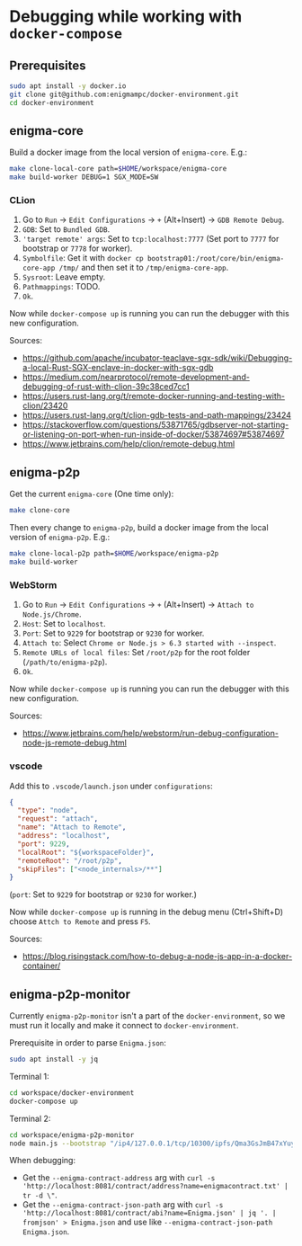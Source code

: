 # Debugging while working with `docker-compose`

## Prerequisites

```bash
sudo apt install -y docker.io
git clone git@github.com:enigmampc/docker-environment.git
cd docker-environment
```

## enigma-core

Build a docker image from the local version of `enigma-core`. E.g.:

```bash
make clone-local-core path=$HOME/workspace/enigma-core
make build-worker DEBUG=1 SGX_MODE=SW
```

### CLion

1. Go to `Run` -> `Edit Configurations` -> `+` (Alt+Insert) -> `GDB Remote Debug`.
2. `GDB`: Set to `Bundled GDB`.
3. `'target remote' args`: Set to `tcp:localhost:7777` (Set port to `7777` for bootstrap or `7778` for worker).
4. `Symbolfile`: Get it with `docker cp bootstrap01:/root/core/bin/enigma-core-app /tmp/` and then set it to `/tmp/enigma-core-app`.
5. `Sysroot`: Leave empty.
6. `Pathmappings`: TODO.
7. `Ok`.

Now while `docker-compose up` is running you can run the debugger with this new configuration.

Sources:

- https://github.com/apache/incubator-teaclave-sgx-sdk/wiki/Debugging-a-local-Rust-SGX-enclave-in-docker-with-sgx-gdb
- https://medium.com/nearprotocol/remote-development-and-debugging-of-rust-with-clion-39c38ced7cc1
- https://users.rust-lang.org/t/remote-docker-running-and-testing-with-clion/23420
- https://users.rust-lang.org/t/clion-gdb-tests-and-path-mappings/23424
- https://stackoverflow.com/questions/53871765/gdbserver-not-starting-or-listening-on-port-when-run-inside-of-docker/53874697#53874697
- https://www.jetbrains.com/help/clion/remote-debug.html

## enigma-p2p

Get the current `enigma-core` (One time only):

```bash
make clone-core
```

Then every change to `enigma-p2p`, build a docker image from the local version of `enigma-p2p`. E.g.:

```bash
make clone-local-p2p path=$HOME/workspace/enigma-p2p
make build-worker
```

### WebStorm

1. Go to `Run` -> `Edit Configurations` -> `+` (Alt+Insert) -> `Attach to Node.js/Chrome`.
2. `Host`: Set to `localhost`.
3. `Port`: Set to `9229` for bootstrap or `9230` for worker.
4. `Attach to`: Select `Chrome or Node.js > 6.3 started with --inspect`.
5. `Remote URLs of local files`: Set `/root/p2p` for the root folder (`/path/to/enigma-p2p`).
6. `Ok`.

Now while `docker-compose up` is running you can run the debugger with this new configuration.

Sources:

- https://www.jetbrains.com/help/webstorm/run-debug-configuration-node-js-remote-debug.html

### vscode

Add this to `.vscode/launch.json` under `configurations`:

```json
{
  "type": "node",
  "request": "attach",
  "name": "Attach to Remote",
  "address": "localhost",
  "port": 9229,
  "localRoot": "${workspaceFolder}",
  "remoteRoot": "/root/p2p",
  "skipFiles": ["<node_internals>/**"]
}
```

(`port`: Set to `9229` for bootstrap or `9230` for worker.)

Now while `docker-compose up` is running in the debug menu (Ctrl+Shift+D) choose `Attch to Remote` and press `F5`.

Sources:

- https://blog.risingstack.com/how-to-debug-a-node-js-app-in-a-docker-container/

## enigma-p2p-monitor

Currently `enigma-p2p-monitor` isn't a part of the `docker-environment`, so we must run it locally and make it connect to `docker-environment`.

Prerequisite in order to parse `Enigma.json`:

```bash
sudo apt install -y jq
```

Terminal 1:

```bash
cd workspace/docker-environment
docker-compose up
```

Terminal 2:

```bash
cd workspace/enigma-p2p-monitor
node main.js --bootstrap "/ip4/127.0.0.1/tcp/10300/ipfs/Qma3GsJmB47xYuyahPZPSadh1avvxfyYQwk8R3UnFrQ6aP" --enigma-contract-address $(curl -s 'http://localhost:8081/contract/address?name=enigmacontract.txt' | tr -d \") --enigma-contract-json-path <(curl -s 'http://localhost:8081/contract/abi?name=Enigma.json' | jq '. | fromjson')
```

When debugging:

- Get the `--enigma-contract-address` arg with `curl -s 'http://localhost:8081/contract/address?name=enigmacontract.txt' | tr -d \"`.
- Get the `--enigma-contract-json-path` arg with `curl -s 'http://localhost:8081/contract/abi?name=Enigma.json' | jq '. | fromjson' > Enigma.json` and use like `--enigma-contract-json-path Enigma.json`.
